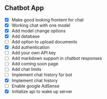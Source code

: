 ## Chatbot App

- [x] Make good looking frontent for chat
- [x] Working chat with one model
- [x] Add model change options
- [x] Add database
- [ ] Add option to upload documents
- [x] Add authentication
- [ ] Add your own API key
- [ ] Add markdown support in chatbot responses
- [ ] Add coming soon page
- [ ] Add chat limits
- [ ] Implement chat history for bot
- [x] Implement chat history
- [ ] Enable google AdSense
- [x] Initialize api to wake up server